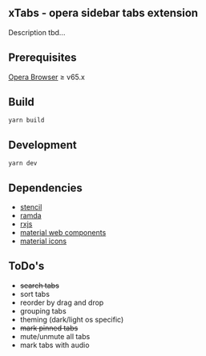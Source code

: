 xTabs - opera sidebar tabs extension
------------------------------------

Description tbd...

## Prerequisites

[Opera Browser](https://www.opera.com) ≥ v65.x

## Build
```
yarn build
```

## Development
```
yarn dev
```

## Dependencies

- [stencil](https://stenciljs.com)
- [ramda](ramdajs.com)
- [rxjs](https://rxjs-dev.firebaseapp.com)
- [material web components](https://material.io/develop/web/)
- [material icons](material.io/resources/icons)

## ToDo's

- ~~search tabs~~
- sort tabs
- reorder by drag and drop
- grouping tabs
- theming (dark/light os specific)
- ~~mark pinned tabs~~
- mute/unmute all tabs
- mark tabs with audio

